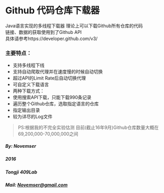 Github 代码仓库下载器
===

Java语言实现的多线程下载器 理论上可以下载Github所有仓库的代码   
链接、数据的获取使用到了Github API  
具体请参考https://developer.github.com/v3/
### 主要特点：
 - 支持多线程下线
 - 支持自动爬取代理并在速度慢的时候自动切换
 - 超过API的Limit Rate后自动切换代理
 - 可自定义下载语言
 - 两种下载方式：
  - 使用搜索API下载，只能下载990条记录
  - 遍历整个Github仓库，选取指定语言的仓库
 - 指定输出目录
 - 较为详尽的Log文件

> PS:根据我的不完全实验估测 目前(截止16年9月)Github仓库数量大概在69,200,000-70,000,000之间


##### By: Novemser
##### 2016
##### Tongji 409Lab
##### Mail: Novemser@gmail.com
